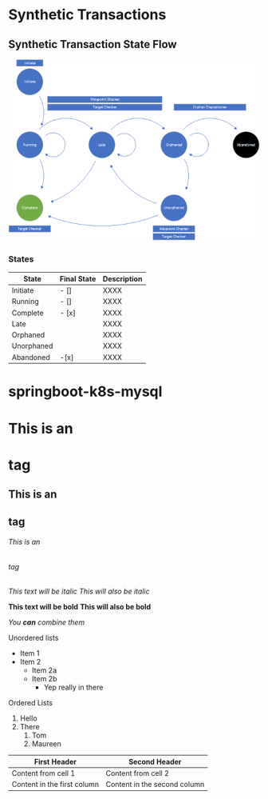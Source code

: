 # Synthetic Transactions

## Synthetic Transaction State Flow
![alt text](readme_resources/SynthTransactionStateFlow.png "The Title")

### States
State | Final State | Description
----- | ----------- | ----------------------------------
Initiate | - [] | XXXX
Running | - [] | XXXX
Complete | - [x] | XXXX
Late | | XXXX
Orphaned | | XXXX
Unorphaned | |  XXXX
Abandoned | -[x] | XXXX



# springboot-k8s-mysql

# This is an <h1> tag
## This is an <h2> tag
###### This is an <h6> tag

*This text will be italic*
_This will also be italic_

**This text will be bold**
__This will also be bold__

_You **can** combine them_

Unordered lists
* Item 1
* Item 2
  * Item 2a
  * Item 2b
    * Yep really in there

Ordered Lists
1.  Hello
1.  There
    1. Tom
    1. Maureen

First Header | Second Header
------------ | -------------
Content from cell 1 | Content from cell 2
Content in the first column | Content in the second column
